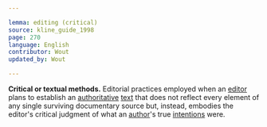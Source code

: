 ```yaml
---

lemma: editing (critical)
source: kline_guide_1998
page: 270
language: English
contributor: Wout
updated_by: Wout

---
```


**Critical or textual methods.** Editorial practices employed when an [editor](editorScholarly.html) plans to establish an [authoritative](authoritative.html) [text](text.html) that does not reflect every element of any single surviving documentary source but, instead, embodies the editor's critical judgment of what an [author](author.html)'s true [intentions](intentionality.html) were.

